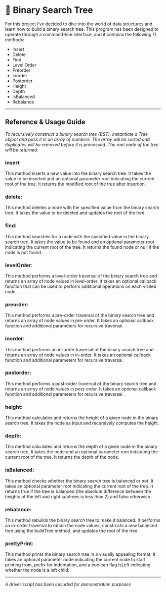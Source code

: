 <h1>🌲 Binary Search Tree</h1>

For this project i've decided to dive into the world of data structures and learn how to build a binary search tree. This program has been designed to operate through a command-line interface, and it contains the following 11 methods:

  - Insert
  - Delete
  - Find
  - Level Order
  - Preorder
  - Inorder
  - Postorder
  - Height
  - Depth
  - isBalanced
  - Rebalance
  
 <hr>

<h2>Reference & Usage Guide</h2>

<em>To recursively construct a binary search tree (BST), instantiate a Tree object and pass it in an array of numbers. The array will be sorted and duplicates will be removed before it is processed. The root node of the tree will be returned.</em>

<h3>insert</h3>
This method inserts a new value into the binary search tree. It takes the value to be inserted and an optional parameter root indicating the current root of the tree. It returns the modified root of the tree after insertion.

<h3>delete:</h3> This method deletes a node with the specified value from the binary search tree. It takes the value to be deleted and updates the root of the tree.

<h3>find:</h3> This method searches for a node with the specified value in the binary search tree. It takes the value to be found and an optional parameter root indicating the current root of the tree. It returns the found node or null if the node is not found.

<h3>levelOrder:</h3> This method performs a level-order traversal of the binary search tree and returns an array of node values in level-order. It takes an optional callback function that can be used to perform additional operations on each visited node.

<h3>preorder:</h3> This method performs a pre-order traversal of the binary search tree and returns an array of node values in pre-order. It takes an optional callback function and additional parameters for recursive traversal.

<h3>inorder:</h3> This method performs an in-order traversal of the binary search tree and returns an array of node values in in-order. It takes an optional callback function and additional parameters for recursive traversal.

<h3>postorder:</h3> This method performs a post-order traversal of the binary search tree and returns an array of node values in post-order. It takes an optional callback function and additional parameters for recursive traversal.

<h3>height:</h3> This method calculates and returns the height of a given node in the binary search tree. It takes the node as input and recursively computes the height.

<h3>depth:</h3> This method calculates and returns the depth of a given node in the binary search tree. It takes the node and an optional parameter root indicating the current root of the tree. It returns the depth of the node.

<h3>isBalanced:</h3> This method checks whether the binary search tree is balanced or not. It takes an optional parameter root indicating the current root of the tree. It returns true if the tree is balanced (the absolute difference between the heights of the left and right subtrees is less than 2) and false otherwise.

<h3>rebalance:</h3> This method rebuilds the binary search tree to make it balanced. It performs an in-order traversal to obtain the node values, constructs a new balanced tree using the buildTree method, and updates the root of the tree.

<h3>prettyPrint:</h3> This method prints the binary search tree in a visually appealing format. It takes an optional parameter node indicating the current node to start printing from, prefix for indentation, and a boolean flag isLeft indicating whether the node is a left child.

<hr>

<em>A driver script has been included for demonstration purposes</em>
